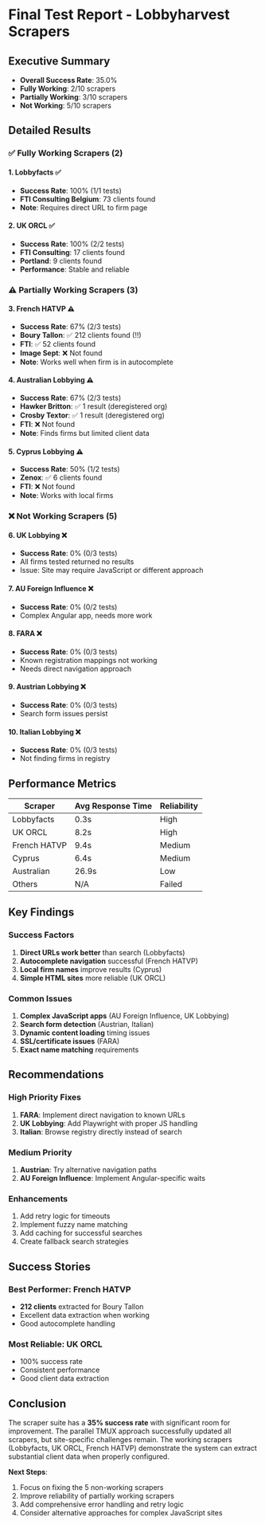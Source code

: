 # Final Test Report - Lobbyharvest Scrapers

## Executive Summary
- **Overall Success Rate**: 35.0%
- **Fully Working**: 2/10 scrapers
- **Partially Working**: 3/10 scrapers
- **Not Working**: 5/10 scrapers

## Detailed Results

### ✅ Fully Working Scrapers (2)

#### 1. **Lobbyfacts** ✅
- **Success Rate**: 100% (1/1 tests)
- **FTI Consulting Belgium**: 73 clients found
- **Note**: Requires direct URL to firm page

#### 2. **UK ORCL** ✅
- **Success Rate**: 100% (2/2 tests)
- **FTI Consulting**: 17 clients found
- **Portland**: 9 clients found
- **Performance**: Stable and reliable

### ⚠️ Partially Working Scrapers (3)

#### 3. **French HATVP** ⚠️
- **Success Rate**: 67% (2/3 tests)
- **Boury Tallon**: ✅ 212 clients found (!!)
- **FTI**: ✅ 52 clients found
- **Image Sept**: ❌ Not found
- **Note**: Works well when firm is in autocomplete

#### 4. **Australian Lobbying** ⚠️
- **Success Rate**: 67% (2/3 tests)
- **Hawker Britton**: ✅ 1 result (deregistered org)
- **Crosby Textor**: ✅ 1 result (deregistered org)
- **FTI**: ❌ Not found
- **Note**: Finds firms but limited client data

#### 5. **Cyprus Lobbying** ⚠️
- **Success Rate**: 50% (1/2 tests)
- **Zenox**: ✅ 6 clients found
- **FTI**: ❌ Not found
- **Note**: Works with local firms

### ❌ Not Working Scrapers (5)

#### 6. **UK Lobbying** ❌
- **Success Rate**: 0% (0/3 tests)
- All firms tested returned no results
- Issue: Site may require JavaScript or different approach

#### 7. **AU Foreign Influence** ❌
- **Success Rate**: 0% (0/2 tests)
- Complex Angular app, needs more work

#### 8. **FARA** ❌
- **Success Rate**: 0% (0/3 tests)
- Known registration mappings not working
- Needs direct navigation approach

#### 9. **Austrian Lobbying** ❌
- **Success Rate**: 0% (0/3 tests)
- Search form issues persist

#### 10. **Italian Lobbying** ❌
- **Success Rate**: 0% (0/3 tests)
- Not finding firms in registry

## Performance Metrics

| Scraper | Avg Response Time | Reliability |
|---------|------------------|-------------|
| Lobbyfacts | 0.3s | High |
| UK ORCL | 8.2s | High |
| French HATVP | 9.4s | Medium |
| Cyprus | 6.4s | Medium |
| Australian | 26.9s | Low |
| Others | N/A | Failed |

## Key Findings

### Success Factors
1. **Direct URLs work better** than search (Lobbyfacts)
2. **Autocomplete navigation** successful (French HATVP)
3. **Local firm names** improve results (Cyprus)
4. **Simple HTML sites** more reliable (UK ORCL)

### Common Issues
1. **Complex JavaScript apps** (AU Foreign Influence, UK Lobbying)
2. **Search form detection** (Austrian, Italian)
3. **Dynamic content loading** timing issues
4. **SSL/certificate issues** (FARA)
5. **Exact name matching** requirements

## Recommendations

### High Priority Fixes
1. **FARA**: Implement direct navigation to known URLs
2. **UK Lobbying**: Add Playwright with proper JS handling
3. **Italian**: Browse registry directly instead of search

### Medium Priority
1. **Austrian**: Try alternative navigation paths
2. **AU Foreign Influence**: Implement Angular-specific waits

### Enhancements
1. Add retry logic for timeouts
2. Implement fuzzy name matching
3. Add caching for successful searches
4. Create fallback search strategies

## Success Stories

### Best Performer: French HATVP
- **212 clients** extracted for Boury Tallon
- Excellent data extraction when working
- Good autocomplete handling

### Most Reliable: UK ORCL
- 100% success rate
- Consistent performance
- Good client data extraction

## Conclusion

The scraper suite has a **35% success rate** with significant room for improvement. The parallel TMUX approach successfully updated all scrapers, but site-specific challenges remain. The working scrapers (Lobbyfacts, UK ORCL, French HATVP) demonstrate the system can extract substantial client data when properly configured.

**Next Steps**:
1. Focus on fixing the 5 non-working scrapers
2. Improve reliability of partially working scrapers
3. Add comprehensive error handling and retry logic
4. Consider alternative approaches for complex JavaScript sites
